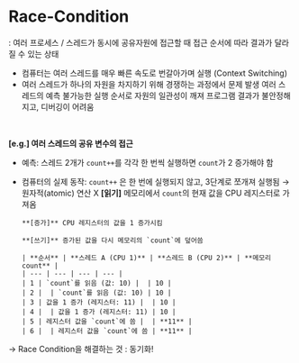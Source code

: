 # Race-Condition

: 여러 프로세스 / 스레드가 동시에 공유자원에 접근할 때 접근 순서에 따라 결과가 달라질 수 있는 상태

- 컴퓨터는 여러 스레드를 매우 빠른 속도로 번갈아가며 실행 (Context Switching)
- 여러 스레드가 하나의 자원을 차지하기 위해 경쟁하는 과정에서 문제 발생
  여러 스레드의 예측 불가능한 실행 순서로 자원의 일관성이 깨져 프로그램 결과가 불안정해지고, 디버깅이 어려움

<br>

**[e.g.] 여러 스레드의 공유 변수의 접근**

- 예측: 스레드 2개가 `count++`를 각각 한 번씩 실행하면 `count`가 2 증가해야 함
- 컴퓨터의 실제 동작:
  `count++` 은 한 번에 실행되지 않고, 3단계로 쪼개져 실행됨 →원자적(atomic) 연산 X
  **[읽기]** 메모리에서 `count`의 현재 값을 CPU 레지스터로 가져옴

      **[증가]** CPU 레지스터의 값을 1 증가시킴

      **[쓰기]** 증가된 값을 다시 메모리의 `count`에 덮어씀

      | **순서** | **스레드 A (CPU 1)** | **스레드 B (CPU 2)** | **메모리 count** |
      | --- | --- | --- | --- |
      | 1 | `count`를 읽음 (값: 10) |  | 10 |
      | 2 |  | `count`를 읽음 (값: 10) | 10 |
      | 3 | 값을 1 증가 (레지스터: 11) |  | 10 |
      | 4 |  | 값을 1 증가 (레지스터: 11) | 10 |
      | 5 | 레지스터 값을 `count`에 씀 |  | **11** |
      | 6 |  | 레지스터 값을 `count`에 씀 | **11** |

→ Race Condition을 해결하는 것 : 동기화!
